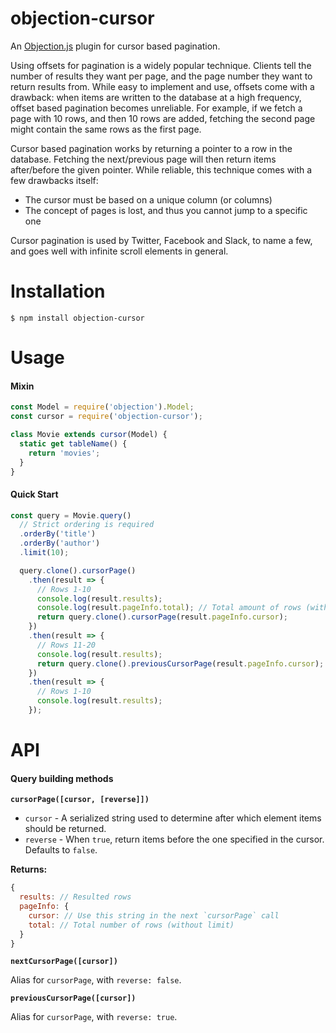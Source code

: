 # objection-cursor

An [Objection.js](https://vincit.github.io/objection.js) plugin for cursor based pagination.

Using offsets for pagination is a widely popular technique. Clients tell the number of results they want per page, and the page number they want to return results from. While easy to implement and use, offsets come with a drawback: when items are written to the database at a high frequency, offset based pagination becomes unreliable. For example, if we fetch a page with 10 rows, and then 10 rows are added, fetching the second page might contain the same rows as the first page.

Cursor based pagination works by returning a pointer to a row in the database. Fetching the next/previous page will then return items after/before the given pointer. While reliable, this technique comes with a few drawbacks itself:

- The cursor must be based on a unique column (or columns)
- The concept of pages is lost, and thus you cannot jump to a specific one

Cursor pagination is used by Twitter, Facebook and Slack, to name a few, and goes well with infinite scroll elements in general.

# Installation

```
$ npm install objection-cursor
```

# Usage

#### Mixin

```js
const Model = require('objection').Model;
const cursor = require('objection-cursor');

class Movie extends cursor(Model) {
  static get tableName() {
    return 'movies';
  }
}
```

#### Quick Start

```js
const query = Movie.query()
  // Strict ordering is required
  .orderBy('title')
  .orderBy('author')
  .limit(10);

  query.clone().cursorPage()
    .then(result => {
      // Rows 1-10
      console.log(result.results);
      console.log(result.pageInfo.total); // Total amount of rows (without limit)
      return query.clone().cursorPage(result.pageInfo.cursor);
    })
    .then(result => {
      // Rows 11-20
      console.log(result.results);
      return query.clone().previousCursorPage(result.pageInfo.cursor);
    })
    .then(result => {
      // Rows 1-10
      console.log(result.results);
    });

```

# API

#### Query building methods

**`cursorPage([cursor, [reverse]])`**

- `cursor` - A serialized string used to determine after which element items should be returned.
- `reverse` - When `true`, return items before the one specified in the cursor. Defaults to `false`.

**Returns:**

```js
{
  results: // Resulted rows
  pageInfo: {
    cursor: // Use this string in the next `cursorPage` call
    total: // Total number of rows (without limit)
  }
}
```

**`nextCursorPage([cursor])`**

Alias for `cursorPage`, with `reverse: false`.

**`previousCursorPage([cursor])`**

Alias for `cursorPage`, with `reverse: true`.
